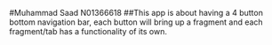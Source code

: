 #Muhammad Saad N01366618
##This app is about having a 4 button bottom navigation bar, each button will bring up a fragment and each fragment/tab has a functionality of its own.
